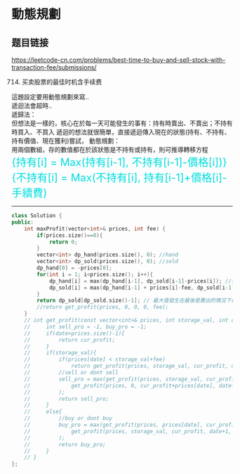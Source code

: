 # 動態規劃

## 题目链接

https://leetcode-cn.com/problems/best-time-to-buy-and-sell-stock-with-transaction-fee/submissions/

714. 买卖股票的最佳时机含手续费

這題設定要用動態規劃來寫..   
遞迴法會超時..   
遞歸法：   
    但想法是一樣的，核心在於每一天可能發生的事有：持有時賣出、不賣出；不持有時買入、不買入
    遞迴的想法就很簡單，直接遞迴傳入現在的狀態(持有、不持有、持有價值、現在獲利)嘗試，
動態規劃：   
    用兩個數組，存的數值都在於該狀態是不持有或持有，則可推導轉移方程   
    <font color="#00dddd" size = 5>{持有[i] = Max(持有[i-1], 不持有[i-1]-價格[i])}</font>
    <font color="#00dddd" size = 5>{不持有[i] = Max(不持有[i], 持有[i-1]+價格[i]-手續費)</font>

    


---------------------------------------

```cpp
class Solution {
public:
    int maxProfit(vector<int>& prices, int fee) {
        if(prices.size()==0){
            return 0;
        }
        vector<int> dp_hand(prices.size(), 0); //hand
        vector<int> dp_sold(prices.size(), 0); //sold
        dp_hand[0] = -prices[0];
        for(int i = 1; i<prices.size(); i++){
            dp_hand[i] = max(dp_hand[i-1], dp_sold[i-1]-prices[i]); //想法：能在第一天買就不要再更貴的第二天買
            dp_sold[i] = max(dp_hand[i-1] + prices[i]-fee, dp_sold[i-1]);
        }
        return dp_sold[dp_sold.size()-1]; // 最大值發生在最後是賣出的情況下(未賣出不可能是最佳解答)
        //return get_profit(prices, 0, 0, 0, fee);
    }
    // int get_profit(const vector<int>& prices, int storage_val, int cur_profit, int date, int fee){
    //     int sell_pro = -1, buy_pro = -1;
    //     if(date>prices.size()-1){
    //         return cur_profit;
    //     }
    //     if(storage_val){
    //         if(prices[date] < storage_val+fee)
    //             return get_profit(prices, storage_val, cur_profit, date+1, fee);
    //         //sell or dont sell
    //         sell_pro = max(get_profit(prices, storage_val, cur_profit, date+1, fee),
    //             get_profit(prices, 0, cur_profit+prices[date], date+1, fee)
    //         );
    //         return sell_pro;
    //     }
    //     else{
    //         //buy or dont buy
    //         buy_pro = max(get_profit(prices, prices[date], cur_profit-prices[date]-fee, date+1, fee), 
    //             get_profit(prices, storage_val, cur_profit, date+1, fee)
    //         );
    //         return buy_pro;
    //     }
    // }
};
```
